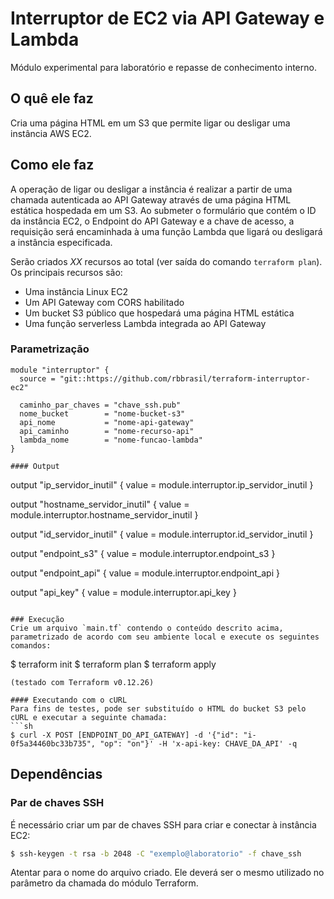 # Interruptor de EC2 via API Gateway e Lambda

Módulo experimental para laboratório e repasse de conhecimento interno.

## O quê ele faz
Cria uma página HTML em um S3 que permite ligar ou desligar uma instância AWS EC2.

## Como ele faz
A operação de ligar ou desligar a instância é realizar a partir de uma chamada autenticada ao API Gateway através de uma página HTML estática hospedada em um S3. Ao submeter o formulário que contém o ID da instância EC2, o Endpoint do API Gateway e a chave de acesso, a requisição será encaminhada à uma função Lambda que ligará ou desligará a instância especificada.

Serão criados *XX* recursos ao total (ver saída do comando `terraform plan`). Os principais recursos são:
- Uma instância Linux EC2
- Um API Gateway com CORS habilitado
- Um bucket S3 público que hospedará uma página HTML estática
- Uma função serverless Lambda integrada ao API Gateway

### Parametrização
```hcl
module "interruptor" {
  source = "git::https://github.com/rbbrasil/terraform-interruptor-ec2"

  caminho_par_chaves = "chave_ssh.pub"
  nome_bucket        = "nome-bucket-s3"
  api_nome           = "nome-api-gateway"
  api_caminho        = "nome-recurso-api"
  lambda_nome        = "nome-funcao-lambda"
}

#### Output
```
output "ip_servidor_inutil" {
  value = module.interruptor.ip_servidor_inutil
}

output "hostname_servidor_inutil" {
  value = module.interruptor.hostname_servidor_inutil
}

output "id_servidor_inutil" {
  value = module.interruptor.id_servidor_inutil
}

output "endpoint_s3" {
  value = module.interruptor.endpoint_s3
}

output "endpoint_api" {
  value = module.interruptor.endpoint_api
}

output "api_key" {
  value = module.interruptor.api_key
}
```

### Execução
Crie um arquivo `main.tf` contendo o conteúdo descrito acima, parametrizado de acordo com seu ambiente local e execute os seguintes comandos:
```
$ terraform init
$ terraform plan
$ terraform apply
```
(testado com Terraform v0.12.26)

#### Executando com o cURL
Para fins de testes, pode ser substituído o HTML do bucket S3 pelo cURL e executar a seguinte chamada:
```sh
$ curl -X POST [ENDPOINT_DO_API_GATEWAY] -d '{"id": "i-0f5a34460bc33b735", "op": "on"}' -H 'x-api-key: CHAVE_DA_API' -q
```

## Dependências
### Par de chaves SSH
É necessário criar um par de chaves SSH para criar e conectar à instância EC2:
```sh
$ ssh-keygen -t rsa -b 2048 -C "exemplo@laboratorio" -f chave_ssh
```
Atentar para o nome do arquivo criado. Ele deverá ser o mesmo utilizado no parâmetro da chamada do módulo Terraform.
